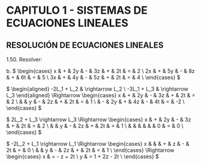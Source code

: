 # CAPITULO 1 - SISTEMAS DE ECUACIONES LINEALES

## RESOLUCIÓN DE ECUACIONES LINEALES

1.50. Resolver:

b. $
\begin{cases}
 x & + & 2y & - & 3z & + & 2t & = & 2 \\
2x & + & 5y & - & 8z & + & 6t & = & 5 \\
3x & + & 4y & - & 5z & + & 2t & = & 4 \\
\end{cases}
$

$
\begin{aligned}
-2L_1 + L_2 & \rightarrow L_2 \\
-3L_1 + L_3 & \rightarrow L_3
\end{aligned}
\Rightarrow
\begin{cases}
x & + & 2y & - & 3z & + & 2t & = & 2 \\
  &   &  y & - & 2z & + & 2t & = & 1 \\
  & - & 2y & + & 4z & - & 4t & = & -2 \\
\end{cases}
$

$
2L_2 + L_3 \rightarrow L_3 \Rightarrow
\begin{cases}
x & + & 2y & - & 3z & + & 2t & = & 2 \\
  &   &  y & - & 2z & + & 2t & = & 1 \\
  &   &    &   &    &   &  0 & = & 0 \\
\end{cases}
$

$
-2L_2 + L_1 \rightarrow L_1 \Rightarrow
\begin{cases}
x &   &   & + &  z & - & 2t & = & 0 \\
  &   & y & - & 2z & + & 2t & = & 1 \\
\end{cases}
\Rightarrow
\begin{cases}
x & = - z + 2t \\
y & = 1 + 2z - 2t \\
\end{cases}
$
